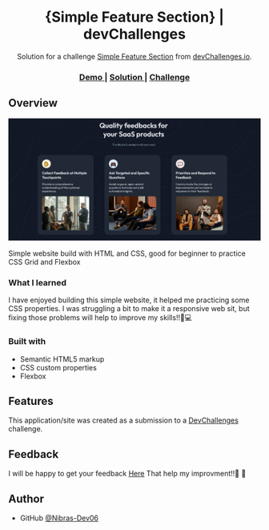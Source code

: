<h1 align="center">{Simple Feature Section} | devChallenges</h1>

<div align="center">
   Solution for a challenge <a href="https://devchallenges.io/challenge/simple-feature-section-challenge" target="_blank">Simple Feature Section</a> from <a href="http://devchallenges.io" target="_blank">devChallenges.io</a>.
</div>

<div align="center">
  <h3>
    <a href="{https://your-demo-link.your-domain}">
      Demo
    </a>
    <span> | </span>
    <a href="{https://your-url-to-the-solution}">
      Solution
    </a>
    <span> | </span>
    <a href="https://devchallenges.io/challenge/simple-feature-section-challenge">
      Challenge
    </a>
  </h3>
</div>

## Overview

![screenshot](/Capture%20d’écran%202025-08-31%20214650.png)

Simple website build with HTML and CSS, good for beginner to practice CSS Grid and Flexbox

### What I learned
I have enjoyed building this simple website, it helped me practicing some CSS  properties. I was struggling a bit to make it a responsive web sit, but fixing those problems will help to improve my skills!!🚀💻

### Built with

- Semantic HTML5 markup
- CSS custom properties
- Flexbox

## Features

This application/site was created as a submission to a [DevChallenges](https://devchallenges.io/challenges-dashboard) challenge.

## Feedback 
I will be happy to get your feedback [Here](https://devchallenges.io/profile/9b9f2a2a-f1aa-43fd-ab7b-68c860f8a619)
That help my improvment!!🙌 📝

## Author
- GitHub [@Nibras-Dev06](https://github.com/Nibras-Dev06})
